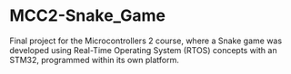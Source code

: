 # MCC2-Snake_Game
Final project for the Microcontrollers 2 course, where a Snake game was developed using Real-Time Operating System (RTOS) concepts with an STM32, programmed within its own platform.

